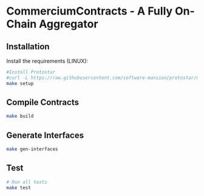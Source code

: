 # CommerciumContracts - A Fully On-Chain Aggregator

## Installation

Install the requirements (LINUX):

```bash
#Install Protostar
#curl -L https://raw.githubusercontent.com/software-mansion/protostar/master/install.sh | bash -s -- -v $PROTOSTAR_VERSION
make setup
```

## Compile Contracts

```bash
make build
```

## Generate Interfaces

```bash
make gen-interfaces
```

## Test

```bash
# Run all tests
make test
